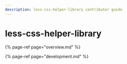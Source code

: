 ```yaml
---
description: less-css-helper-library contributor guide
---
```


# less-css-helper-library

{% page-ref page="overview.md" %}

{% page-ref page="development.md" %}






